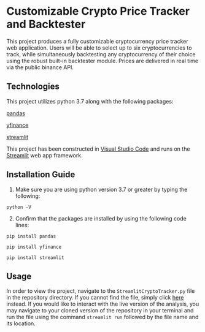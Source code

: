 # Customizable Crypto Price Tracker and Backtester

This project produces a fully customizable cryptocurrency price tracker web application. Users will be able to select up to six cryptocurrencies to track, while simultaneously backtesting any cryptocurrency of their choice using the robust built-in backtester module. Prices are delivered in real time via the public binance API. 

## Technologies

This project utilizes python 3.7 along with the following packages:

[pandas](https://pandas.pydata.org/)

[yfinance](https://pypi.org/project/yfinance/)

[streamlit](https://streamlit.io/)

This project has been constructed in [Visual Studio Code](https://code.visualstudio.com/) and runs on the [Streamlit](https://streamlit.io/) web app framework.

## Installation Guide

1. Make sure you are using python version 3.7 or greater by typing the following:

`python -V`

2. Confirm that the packages are installed by using the following code lines:

`pip install pandas`

`pip install yfinance`

`pip install streamlit`

## Usage

In order to view the project, navigate to the `StreamlitCryptoTracker.py` file in the repository directory. If you cannot find the file, simply click [here](https://github.com/MaxAcheson/group_project_3/blob/main/StreamlitCryptoTracker.py) instead. If you would like to interact with the live version of the analysis, you may navigate to your cloned version of the repository in your terminal and run the file using the command `streamlit run` followed by the file name and its location.